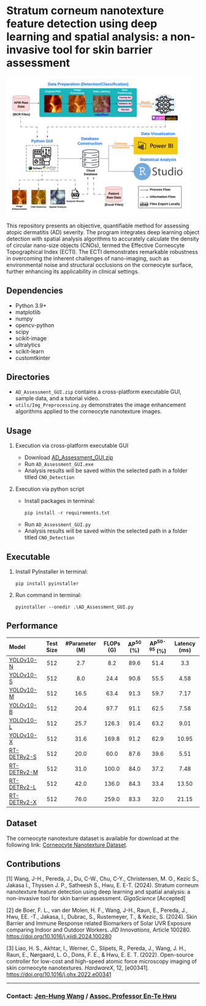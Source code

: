 # **Stratum corneum nanotexture feature detection using deep learning and spatial analysis: a non-invasive tool for skin barrier assessment**

<img src="./source/Overview.png" alt="Data Processing" width="95%" />

This repository presents an objective, quantifiable method for assessing atopic dermatitis (AD) severity. The program integrates deep learning object detection with spatial analysis algorithms to accurately calculate the density of circular nano-size objects (CNOs), termed the Effective Corneocyte Topographical Index (ECTI). The ECTI demonstrates remarkable robustness in overcoming the inherent challenges of nano-imaging, such as environmental noise and structural occlusions on the corneocyte surface, further enhancing its applicability in clinical settings.

## **Dependencies**
- Python 3.9+
- matplotlib
- numpy
- opencv-python
- scipy
- scikit-image
- ultralytics
- scikit-learn
- customtkinter

## **Directories**
- `AD_Assessment_GUI.zip` contains a cross-platform executable GUI, sample data, and a tutorial video.
- `utils/Img_Preprocessing.py` demonstrates the image enhancement algorithms applied to the corneocyte nanotexture images.

## **Usage**
1. Execution via cross-platform executable GUI
    - Download [AD_Assessment_GUI.zip](https://huggingface.co/jenhung/ECTI_Assessment_GUI)
    - Run `AD_Assessment_GUI.exe`
    - Analysis results will be saved within the selected path in a folder titled `CNO_Detection`

2. Execution via python script
    - Install packages in terminal:
        ```    
        pip install -r requirements.txt
        ```
    - Run `AD_Assessment_GUI.py`
    - Analysis results will be saved within the selected path in a folder titled `CNO_Detection`

## **Executable**

1. Install PyInstaller in terminal:
                
    ```    
    pip install pyinstaller
    ```
   
2. Run command in terminal:

    ```    
    pyinstaller --onedir .\AD_Assessment_GUI.py
    ```
   
## **Performance**

| Model                                                                   | Test Size | #Parameter (M) | FLOPs (G) | AP<sup>50</sup> (%) | AP<sup>50-95</sup> (%) | Latency (ms) |
|:------------------------------------------------------------------------|:---------:|:--------------:|:---------:|:-------------------:|:----------------------:|:------------:|
| [YOLOv10-N](https://huggingface.co/jenhung/CNO_Detection_YOLOv10-N)     |    512    |      2.7       |    8.2    |        89.6         |          51.4          |     3.3      |
| [YOLOv10-S](https://huggingface.co/jenhung/CNO_Detection_YOLOv10-S)     |    512    |      8.0       |   24.4    |        90.8         |          55.5          |     4.58     |
| [YOLOv10-M](https://huggingface.co/jenhung/CNO_Detection_YOLOv10-M)     |    512    |      16.5      |   63.4    |        91.3         |          59.7          |     7.17     |
| [YOLOv10-B](https://huggingface.co/jenhung/CNO_Detection_YOLOv10-B)     |    512    |      20.4      |   97.7    |        91.1         |          62.5          |     7.58     |
| [YOLOv10-L](https://huggingface.co/jenhung/CNO_Detection_YOLOv10-L)     |    512    |      25.7      |   126.3   |        91.4         |          63.2          |     9.01     |
| [YOLOv10-X](https://huggingface.co/jenhung/CNO_DETECTION_YOLOv10-X)     |    512    |      31.6      |   169.8   |        91.2         |          62.9          |    10.95     |
| [RT-DETRv2-S](https://huggingface.co/jenhung/CNO_Detection_RT-DETRv2-S) |    512    |      20.0      |   60.0    |        87.6         |          39.6          |     5.51     |
| [RT-DETRv2-M](https://huggingface.co/jenhung/CNO_Detection_RT-DETRv2-m) |    512    |      31.0      |   100.0   |        84.0         |          37.2          |     7.48     |
| [RT-DETRv2-L](https://huggingface.co/jenhung/CNO_Detection_RT-DETRv2-L) |    512    |      42.0      |   136.0   |        84.3         |          33.4          |    13.50     |
| [RT-DETRv2-X](https://huggingface.co/jenhung/CNO_Detection_RT-DETRv2-X) |    512    |      76.0      |   259.0   |        83.3         |          32.0          |    21.15     |

## **Dataset**
The corneocyte nanotexture dataset is available for download at the following link: [Corneocyte Nanotexture Dataset](https://huggingface.co/datasets/jenhung/Corneocyte_Nanotexture_Dataset).

## **Contributions**

[1] Wang, J-H., Pereda, J., Du, C-W., Chu, C-Y., Christensen, M. O., Kezic S., Jakasa I., Thyssen J. P., Satheesh S., Hwu, E. E-T. (2024). Stratum corneum nanotexture feature detection using deep learning and spatial analysis: a non-invasive tool for skin barrier assessment. *GigaScience* [Accepted]

[2] de Boer, F. L., van der Molen, H. F., Wang, J-H., Raun, E., Pereda, J., Hwu, EE. -T., Jakasa, I., Dubrac, S., Rustemeyer, T., & Kezic, S. (2024). Skin Barrier and Immune Response related Biomarkers of Solar UVR Exposure comparing Indoor and Outdoor Workers. *JID Innovations*, Article 100280. https://doi.org/10.1016/j.xjidi.2024.100280

[3] Liao, H. S., Akhtar, I., Werner, C., Slipets, R., Pereda, J., Wang, J. H., Raun, E., Nørgaard, L. O., Dons, F. E., & Hwu, E. E. T. (2022). Open-source controller for low-cost and high-speed atomic force microscopy imaging of skin corneocyte nanotextures. *HardwareX*, 12, [e00341]. https://doi.org/10.1016/j.ohx.2022.e00341

----

### Contact: [Jen-Hung Wang](mailto:jenhw@dtu.dk) / [Assoc. Professor En-Te Hwu](mailto:etehw@dtu.dk)
